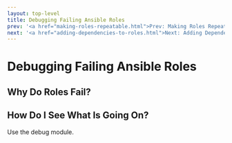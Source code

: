 ```yaml
---
layout: top-level
title: Debugging Failing Ansible Roles
prev: '<a href="making-roles-repeatable.html">Prev: Making Roles Repeatable</a>'
next: '<a href="adding-dependencies-to-roles.html">Next: Adding Dependencies To Roles</a>'
---
```


# Debugging Failing Ansible Roles

## Why Do Roles Fail?

## How Do I See What Is Going On?

Use the debug module.